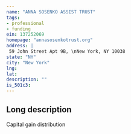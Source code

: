 ```yaml
---
name: "ANNA SOSENKO ASSIST TRUST"
tags:
- professional
- funding
ein: 137252069
homepage: "annasosenkotrust.org"
address: |
 59 John Street Apt 9B, \nNew York, NY 10038
state: "NY"
city: "New York"
lng: 
lat: 
description: ""
is_501c3: 
---
```


## Long description

Capital gain distribution
